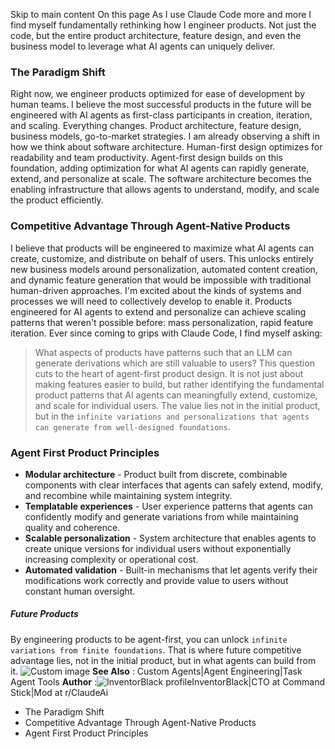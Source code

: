 Skip to main content
On this page
As I use Claude Code more and more I find myself fundamentally rethinking how I engineer products. Not just the code, but the entire product architecture, feature design, and even the business model to leverage what AI agents can uniquely deliver.
### The Paradigm Shift​
Right now, we engineer products optimized for ease of development by human teams. I believe the most successful products in the future will be engineered with AI agents as first-class participants in creation, iteration, and scaling. Everything changes. Product architecture, feature design, business models, go-to-market strategies.
I am already observing a shift in how we think about software architecture. Human-first design optimizes for readability and team productivity. Agent-first design builds on this foundation, adding optimization for what AI agents can rapidly generate, extend, and personalize at scale. The software architecture becomes the enabling infrastructure that allows agents to understand, modify, and scale the product efficiently.
### Competitive Advantage Through Agent-Native Products​
I believe that products will be engineered to maximize what AI agents can create, customize, and distribute on behalf of users. This unlocks entirely new business models around personalization, automated content creation, and dynamic feature generation that would be impossible with traditional human-driven approaches.
I'm excited about the kinds of systems and processes we will need to collectively develop to enable it. Products engineered for AI agents to extend and personalize can achieve scaling patterns that weren't possible before: mass personalization, rapid feature iteration.
Ever since coming to grips with Claude Code, I find myself asking:
> What aspects of products have patterns such that an LLM can generate derivations which are still valuable to users?
This question cuts to the heart of agent-first product design. It is not just about making features easier to build, but rather identifying the fundamental product patterns that AI agents can meaningfully extend, customize, and scale for individual users. The value lies not in the initial product, but in the `infinite variations and personalizations that agents can generate from well-designed foundations`.
### Agent First Product Principles​
  * **Modular architecture** - Product built from discrete, combinable components with clear interfaces that agents can safely extend, modify, and recombine while maintaining system integrity.
  * **Templatable experiences** - User experience patterns that agents can confidently modify and generate variations from while maintaining quality and coherence.
  * **Scalable personalization** - System architecture that enables agents to create unique versions for individual users without exponentially increasing complexity or operational cost.
  * **Automated validation** - Built-in mechanisms that let agents verify their modifications work correctly and provide value to users without constant human oversight.


##### Future Products
By engineering products to be agent-first, you can unlock `infinite variations from finite foundations`. That is where future competitive advantage lies, not in the initial product, but in what agents can build from it.
![Custom image](https://www.claudelog.com/img/discovery/033_energy.png)
**See Also** : Custom Agents|Agent Engineering|Task Agent Tools
**Author** :![InventorBlack profile](https://www.claudelog.com/img/claudes-greatest-soldier.png)InventorBlack|CTO at Command Stick|Mod at r/ClaudeAi
  * The Paradigm Shift
  * Competitive Advantage Through Agent-Native Products
  * Agent First Product Principles


